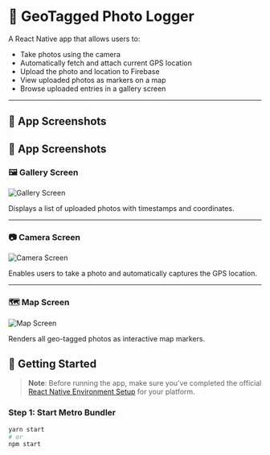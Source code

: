 # 📍 GeoTagged Photo Logger

A React Native app that allows users to:

- Take photos using the camera
- Automatically fetch and attach current GPS location
- Upload the photo and location to Firebase
- View uploaded photos as markers on a map
- Browse uploaded entries in a gallery screen

---

## 📸 App Screenshots

## 📸 App Screenshots

### 🖼️ Gallery Screen

![Gallery Screen](https://github.com/user-attachments/assets/322dbf5a-198c-4f45-ac95-eb7c21607a52)

Displays a list of uploaded photos with timestamps and coordinates.

---

### 📷 Camera Screen

![Camera Screen](https://github.com/user-attachments/assets/74221ebc-6610-4ca0-a8e2-eb70d2896024)

Enables users to take a photo and automatically captures the GPS location.

---

### 🗺️ Map Screen

![Map Screen](https://github.com/user-attachments/assets/ec344a61-ee85-4423-b363-cd524b19448f)

Renders all geo-tagged photos as interactive map markers.

## 🚀 Getting Started

> **Note**: Before running the app, make sure you’ve completed the official [React Native Environment Setup](https://reactnative.dev/docs/environment-setup) for your platform.

### Step 1: Start Metro Bundler

```bash
yarn start
# or
npm start
```
